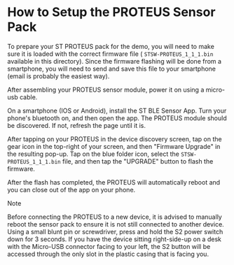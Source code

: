 # How to Setup the PROTEUS Sensor Pack

To prepare your ST PROTEUS pack for the demo, you will need to make sure it is loaded with the correct firmware file (
`STSW-PROTEUS_1_1_1.bin` available in this directory). Since the firmware flashing will be done from a smartphone, you
will need to send and save this file to your smartphone (email is probably the easiest way).

After assembling your PROTEUS sensor module, power it on using a micro-usb cable.

On a smartphone (IOS or Android), install the ST BLE Sensor App. Turn your phone's bluetooth on, and then open the app.
The PROTEUS module should be discovered. If not, refresh the page until it is.

After tapping on your PROTEUS in the device discovery screen, tap on the gear icon in the top-right of your screen, and
then "Firmware Upgrade" in the resulting pop-up. Tap on the blue folder icon, select the `STSW-PROTEUS_1_1_1.bin` file,
and then tap the "UPGRADE" button to flash the firmware.

After the flash has completed, the PROTEUS will automatically reboot and you can close out of the app on your phone.

> [!NOTE]
> Before connecting the PROTEUS to a new device, it is advised to manually reboot the sensor pack to ensure it is not
> still connected to another device. Using a small blunt pin or screwdriver, press and hold the S2 power switch down for 3
> seconds. If you have the device sitting right-side-up on a desk with the Micro-USB connector facing to your left, the S2
> button will be accessed through the only slot in the plastic casing that is facing you.
